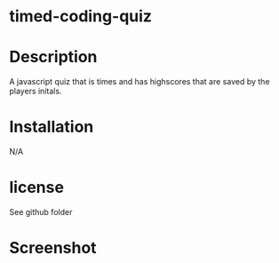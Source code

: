 # timed-coding-quiz

# Description
A javascript quiz that is times and has highscores that are saved by the players initals.

# Installation
N/A

# license
See github folder

# Screenshot
